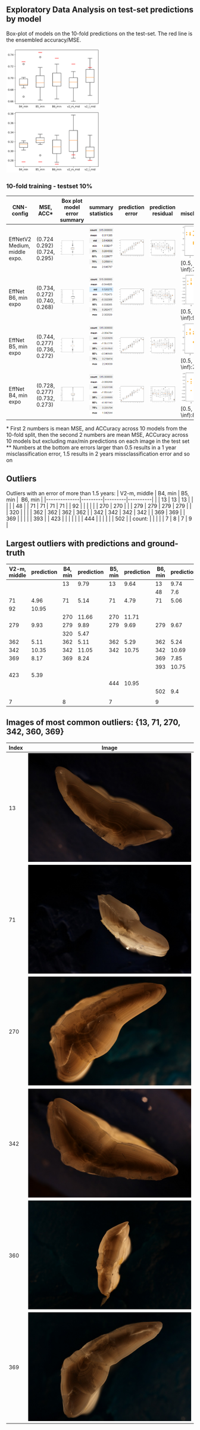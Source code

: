 ## Exploratory Data Analysis on test-set predictions by model

Box-plot of models on the 10-fold predictions on the test-set. The red line is the ensembled accuracy/MSE.

<img src="manuscript/eda/box_plot_models_acc.png" width="50%" height="50%" > <br/>
<img src="manuscript/eda/box_plot_models_mse.png" width="50%" height="50%" >

### 10-fold training - testset 10% 
| CNN-config | MSE, ACC*  |  Box plot model error summary | summary statistics |  prediction error | prediction residual | residuals misclassificaiton** |  
| -  | - | - | - | - | - | - | 
| EffNetV2 Medium, middle expo.| (0.724 0.292) <br/> (0.724, 0.295) | <img src="manuscript/eda/EFFNetV2_m_middle_mse/model.png" width="200%" height="200%" > | <img src="manuscript/eda/EFFNetV2_m_middle_mse/summary.png" width="200%" height="200%" > | <img src="manuscript/eda/EFFNetV2_m_middle_mse/boxplot_pr_age.png" width="200%" height="200%" >  | <img src="manuscript/eda/EFFNetV2_m_middle_mse/boxplot_residual.png" width="200%" height="200%" > | <img src="manuscript/eda/EFFNetV2_m_middle_mse/misclassification.png" width="200%" height="200%" > <br/> [0.5, 1.5):135, [1.5, \inf):7, sum:142 |
| EffNet B6, min expo| (0.734, 0.272) <br/> (0.740, 0.268) | <img src="manuscript/eda/tf_EFFNetB6_groupkfold_stdScalar_10_test_min/model.png" width="250%" height="250%" > | <img src="manuscript/eda/tf_EFFNetB6_groupkfold_stdScalar_10_test_min/summary.png" width="250%" height="250%" > | <img src="manuscript/eda/tf_EFFNetB6_groupkfold_stdScalar_10_test_min/boxplot_pr_age.png" width="200%" height="200%" >| <img src="manuscript/eda/tf_EFFNetB6_groupkfold_stdScalar_10_test_min/boxplot_residual.png" width="200%" height="200%" > | <img src="manuscript/eda/tf_EFFNetB6_groupkfold_stdScalar_10_test_min/misclassification.png" width="150%" height="150%" > <br/> [0.5, 1.5):128, [1.5, \inf):9, sum:137 |
| EffNet B5, min expo| (0.744, 0.277) <br/> (0.736, 0.272) | <img src="manuscript/eda/tf_EFFNetB5_2_groupkfold_stdScalar_10_test_min/model.png" width="250%" height="250%" > | <img src="manuscript/eda/tf_EFFNetB5_2_groupkfold_stdScalar_10_test_min/summary.png" width="250%" height="250%" > | <img src="manuscript/eda/tf_EFFNetB5_2_groupkfold_stdScalar_10_test_min/boxplot_pr_age.png" width="200%" height="200%" >| <img src="manuscript/eda/tf_EFFNetB5_2_groupkfold_stdScalar_10_test_min/boxplot_residual.png" width="200%" height="200%" > | <img src="manuscript/eda/tf_EFFNetB5_2_groupkfold_stdScalar_10_test_min/misclassification.png" width="150%" height="150%" > <br/> [0.5, 1.5):125, [1.5, \inf):7, sum:132 |
| EffNet B4, min expo| (0.728, 0.277) <br/> (0.732, 0.273) | <img src="manuscript/eda/tf_EFFNetB4_groupkfold_stdScalar_10_test2/model.png" width="250%" height="250%" > | <img src="manuscript/eda/tf_EFFNetB4_groupkfold_stdScalar_10_test2/summary.png" width="250%" height="250%" > | <img src="manuscript/eda/tf_EFFNetB4_groupkfold_stdScalar_10_test2/boxplot_pr_age.png" width="200%" height="200%" >| <img src="manuscript/eda/tf_EFFNetB4_groupkfold_stdScalar_10_test2/boxplot_residual.png" width="200%" height="200%" > | <img src="manuscript/eda/tf_EFFNetB4_groupkfold_stdScalar_10_test2/misclassification.png" width="150%" height="150%" > <br/> [0.5, 1.5):132, [1.5, \inf):8, sum:140 |
 
\* First 2 numbers is mean MSE, and ACCuracy across 10 models from the 10-fold split, then the second 2 numbers are mean MSE, ACCuracy across 10 models but excluding max/min predictions on each image in the test set <br/>
\** Numbers at the bottom are errors larger than 0.5 results in a 1 year misclassification error, 1.5 results in 2 years missclassification error and so on

## Outliers

Outliers with an error of more than 1.5 years:
| V2-m, middle | B4, min | B5, min |  B6, min |
|--------------|---------|---------|----------|
|              | 13      | 13      | 13       |
|              |         |         | 48       |
| 71           | 71      | 71      | 71       |
| 92           |         |         |          |
|              | 270     | 270     |          |
| 279          | 279     | 279     | 279      |
|              | 320     |         |          |
| 362          | 362     | 362     | 362      |
| 342          | 342     | 342     | 342      |
| 369          | 369     |         | 369      |
|              |         |         | 393      |
| 423          |         |         |          |
|              |         | 444     |          |
|              |         |         | 502      |
| count:       |         |         |          |
| 7            | 8       | 7       | 9        |

## Largest outliers with predictions and ground-truth
| V2-m, middle | prediction | B4, min | prediction | B5, min | prediction |  B6, min | prediction | y_true |
|--------------|------------|---------|------------|---------|------------|----------|------------|--------|
|              |            | 13      | 9.79       | 13      | 9.64       | 13       | 9.74       | 8      |
|              |            |         |            |         |            | 48       | 7.6        | 6      |
| 71           | 4.96       | 71      | 5.14       | 71      | 4.79       | 71       | 5.06       | 7      |
| 92           | 10.95      |         |            |         |            |          |            | 13     |
|              |            | 270     | 11.66      | 270     | 11.71      |          |            | 10     |
| 279          | 9.93       | 279     | 9.89       | 279     | 9.69       | 279      | 9.67       | 8      |
|              |            | 320     | 5.47       |         |            |          |            | 7      |
| 362          | 5.11       | 362     | 5.11       | 362     | 5.29       | 362      | 5.24       | 7      |
| 342          | 10.35      | 342     | 11.05      | 342     | 10.75      | 342      | 10.69      | 13     |
| 369          | 8.17       | 369     | 8.24       |         |            | 369      | 7.85       | 10     |
|              |            |         |            |         |            | 393      | 10.75      |        |
| 423          | 5.39       |         |            |         |            |          |            | 8      |
|              |            |         |            | 444     | 10.95      |          |            | 9      |
|              |            |         |            |         |            | 502      | 9.4        | 11     |
|              |            |         |            |         |            |          |            |        |
| 7            |            | 8       |            | 7       |            | 9        |            |        |

## Images of most common outliers: {13, 71, 270, 342, 360, 369}

| Index | Image |
| - | - |
| 13 | <img src="manuscript/eda/outliers/IMG_0284_13.JPG" width="100%" height="100%" > |
| 71 | <img src="manuscript/eda/outliers/IMG_0230_71.JPG" width="100%" height="100%" > |
| 270 | <img src="manuscript/eda/outliers/IMG_0104_270.JPG" width="100%" height="100%" > |
| 342 | <img src="manuscript/eda/outliers/IMG_0044_342.JPG" width="100%" height="100%" > |
| 360 | <img src="manuscript/eda/outliers/IMG_0086_360.JPG" width="100%" height="100%" > |
| 369 | <img src="manuscript/eda/outliers/IMG_0122_369.JPG" width="100%" height="100%" > |


